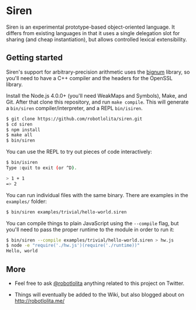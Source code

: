 Siren
=====

Siren is an experimental prototype-based object-oriented language. It
differs from existing languages in that it uses a single delegation slot
for sharing (and cheap instantiation), but allows controlled lexical
extensibility.


## Getting started

Siren's support for arbitrary-precision arithmetic uses the
[bignum](https://www.npmjs.com/package/bignum) library, so you'll need
to have a C++ compiler and the headers for the OpenSSL library.

Install the Node.js 4.0.0+ (you'll need WeakMaps and Symbols), Make, and
Git. After that clone this repository, and run `make compile`. This will
generate a `bin/siren` compiler/interpreter, and a REPL `bin/isiren`.

```sh
$ git clone https://github.com/robotlolita/siren.git
$ cd siren
$ npm install
$ make all
$ bin/siren
```

You can use the REPL to try out pieces of code interactively:

```sh
$ bin/isiren
Type :quit to exit (or ^D).

> 1 + 1
=> 2
```

You can run individual files with the same binary. There are examples in the
`examples/` folder:

```sh
$ bin/siren examples/trivial/hello-world.siren
```

You can compile things to plain JavaScript using the `--compile` flag, but
you'll need to pass the proper runtime to the module in order to run it:

```sh
$ bin/siren --compile examples/trivial/hello-world.siren > hw.js
$ node -e "require('./hw.js')(require('./runtime))"
Hello, world
```

## More

 -  Feel free to ask [@robotlolita](https://twitter.com/robotlolita) anything
    related to this project on Twitter.

 -  Things will eventually be added to the Wiki, but also blogged about on
    http://robotlolita.me/
